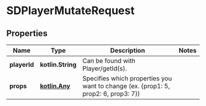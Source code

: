 
# SDPlayerMutateRequest

## Properties
Name | Type | Description | Notes
------------ | ------------- | ------------- | -------------
**playerId** | **kotlin.String** | Can be found with Player/getId(s). | 
**props** | [**kotlin.Any**](.md) | Specifies which properties you want to change (ex. {prop1: 5, prop2: 6, prop3: 7}) | 



